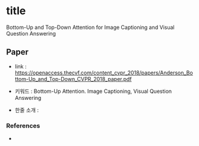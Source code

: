 ﻿# title
Bottom-Up and Top-Down Attention for Image Captioning and Visual Question Answering
## Paper

- link : https://openaccess.thecvf.com/content_cvpr_2018/papers/Anderson_Bottom-Up_and_Top-Down_CVPR_2018_paper.pdf

- 키워드 : Bottom-Up Attention. Image Captioning, Visual Question Answering

- 한줄 소개 : 

### References

- 


